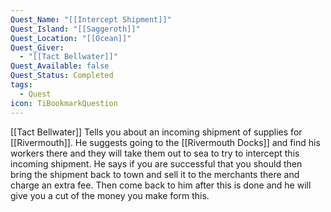 ```yaml
---
Quest_Name: "[[Intercept Shipment]]"
Quest_Island: "[[Saggeroth]]"
Quest_Location: "[[Ocean]]"
Quest_Giver:
  - "[[Tact Bellwater]]"
Quest_Available: false
Quest_Status: Completed
tags:
  - Quest
icon: TiBookmarkQuestion
---
```

[[Tact Bellwater]] Tells you about an incoming shipment of supplies for [[Rivermouth]]. He suggests going to the [[Rivermouth Docks]] and find his workers there and they will take them out to sea to try to intercept this incoming shipment. He says if you are successful that you should then bring the shipment back to town and sell it to the merchants there and charge an extra fee. Then come back to him after this is done and he will give you a cut of the money you make form this.


